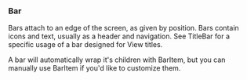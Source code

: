 ### Bar

Bars attach to an edge of the screen, as given by position.
Bars contain icons and text, usually as a header and navigation.
See TitleBar for a specific usage of a bar designed for View titles.

A bar will automatically wrap it's children with BarItem, but you can
manually use BarItem if you'd like to customize them.
